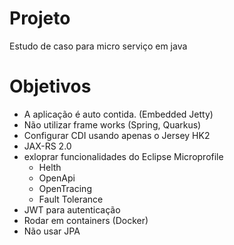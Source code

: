 # Projeto

Estudo de caso para micro serviço em java

# Objetivos

- A aplicação é auto contida. (Embedded Jetty)
- Não utilizar frame works (Spring, Quarkus)
- Configurar CDI usando apenas o Jersey HK2
- JAX-RS 2.0
- exloprar funcionalidades do Eclipse Microprofile    
    - Helth
    - OpenApi
    - OpenTracing
    - Fault Tolerance
- JWT para autenticação
- Rodar em containers (Docker)
- Não usar JPA
